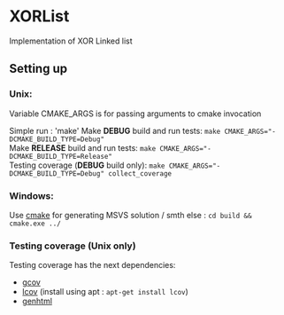 # XORList
Implementation of XOR Linked list

## Setting up
### Unix:
Variable CMAKE_ARGS is for passing arguments to cmake invocation

Simple run : 'make'
Make **DEBUG** build and run tests: `make CMAKE_ARGS="-DCMAKE_BUILD_TYPE=Debug"`  
Make **RELEASE** build and run tests: `make CMAKE_ARGS="-DCMAKE_BUILD_TYPE=Release"`  
Testing coverage (**DEBUG** build only): `make CMAKE_ARGS="-DCMAKE_BUILD_TYPE=Debug" collect_coverage`  

### Windows:
Use [cmake](https://cmake.org/download/) for generating MSVS solution / smth else : `cd build && cmake.exe ../`

### Testing coverage (Unix only)
Testing coverage has the next dependencies:
* [gcov](https://gcc.gnu.org/onlinedocs/gcc/Gcov.html)
* [lcov](https://wiki.documentfoundation.org/Development/Lcov) (install using apt : `apt-get install lcov`)
* [genhtml](https://linux.die.net/man/1/genhtml)
